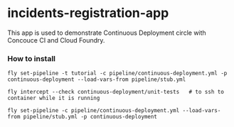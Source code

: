 # incidents-registration-app

This app is used to demonstrate Continuous Deployment circle with Concouce CI and Cloud Foundry.

### How to install

```
fly set-pipeline -t tutorial -c pipeline/continuous-deployment.yml -p continuous-deployment --load-vars-from pipeline/stub.yml

fly intercept --check continuous-deployment/unit-tests   # to ssh to container while it is running

fly set-pipeline -c pipeline/continuous-deployment.yml --load-vars-from pipeline/stub.yml -p continuous-deployment

```
